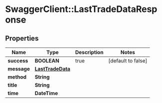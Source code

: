 # SwaggerClient::LastTradeDataResponse

## Properties
Name | Type | Description | Notes
------------ | ------------- | ------------- | -------------
**success** | **BOOLEAN** | true | [default to false]
**message** | [**LastTradeData**](LastTradeData.md) |  | 
**method** | **String** |  | 
**title** | **String** |  | 
**time** | **DateTime** |  | 


